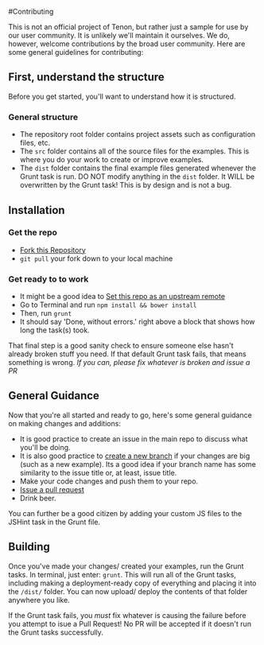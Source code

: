 #Contributing

This is not an official project of Tenon, but rather just a sample for use by our user community. It is unlikely we'll maintain it ourselves. We do, however,
welcome contributions by the broad user community.  Here are some general guidelines for contributing:

## First, understand the structure
Before you get started, you'll want to understand how it is structured.

### General structure
* The repository root folder contains project assets such as configuration files, etc. 
* The `src` folder contains all of the source files for the examples. This is where you do your work to create or improve examples.
* The `dist` folder contains the final example files generated whenever the Grunt task is run. DO NOT modify anything in the `dist` folder. It WILL be overwritten by the Grunt task! This is by design and is not a bug.

## Installation
### Get the repo
* [Fork this Repository](https://help.github.com/articles/fork-a-repo)
* `git pull` your fork down to your local machine

### Get ready to to work
* It might be a good idea to [Set this repo as an upstream remote](https://help.github.com/articles/fork-a-repo#step-3-configure-remotes)
* Go to Terminal and run `npm install && bower install`
* Then, run `grunt`
* It should say 'Done, without errors.' right above a block that shows how long the task(s) took.

That final step is a good sanity check to ensure someone else hasn't already broken stuff you need.  If that default Grunt task fails, that means something is wrong. *If you can, please fix whatever is broken and issue a PR*

## General Guidance
Now that you're all started and ready to go, here's some general guidance on making changes and additions:

* It is good practice to create an issue in the main repo to discuss what you'll be doing.
* It is also good practice to [create a new branch](http://git-scm.com/book/en/Git-Branching-Basic-Branching-and-Merging) if your changes are big (such as a new example). Its a good idea if your branch name has some similarity to the issue title or, at least, issue title.
* Make your code changes and push them to your repo.
* [Issue a pull request](https://help.github.com/articles/using-pull-requests)
* Drink beer.

You can further be a good citizen by adding your custom JS files to the JSHint task in the Grunt file.

## Building
Once you've made your changes/ created your examples, run the Grunt tasks. In terminal, just enter: `grunt`.  This will run all of the Grunt tasks, including making a deployment-ready copy of everything and placing it into the `/dist/` folder.  You can now upload/ deploy the contents of that folder anywhere you like.

If the Grunt task fails, you *must* fix whatever is causing the failure before you attempt to isue a Pull Request! No PR will be accepted if it doesn't run the Grunt tasks successfully.